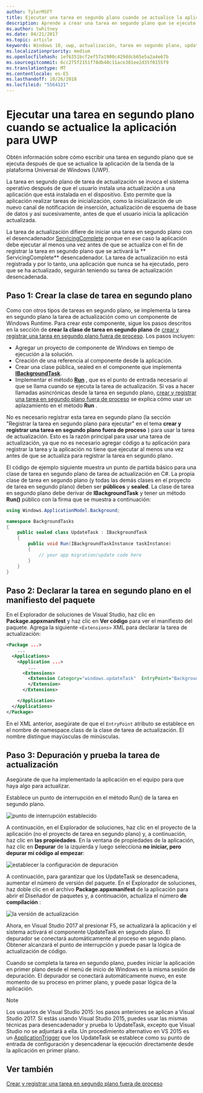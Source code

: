 ```yaml
---
author: TylerMSFT
title: Ejecutar una tarea en segundo plano cuando se actualice la aplicación para UWP
description: Aprende a crear una tarea en segundo plano que se ejecute cuando se actualice la aplicación de la tienda de la Plataforma universal de Windows (UWP).
ms.author: twhitney
ms.date: 04/21/2017
ms.topic: article
keywords: Windows 10, uwp, actualización, tarea en segundo plano, updatetask, tarea en segundo plano
ms.localizationpriority: medium
ms.openlocfilehash: 1ef6351bcf2ef57a1900c429ddcb65e5a2a4e67b
ms.sourcegitcommit: 6cc275f2151f78db40c11ace381ee2d35f0155f9
ms.translationtype: MT
ms.contentlocale: es-ES
ms.lasthandoff: 10/26/2018
ms.locfileid: "5564121"
---
```

# <a name="run-a-background-task-when-your-uwp-app-is-updated"></a>Ejecutar una tarea en segundo plano cuando se actualice la aplicación para UWP

Obtén información sobre cómo escribir una tarea en segundo plano que se ejecuta después de que se actualice la aplicación de la tienda de la plataforma Universal de Windows (UWP).

La tarea en segundo plano de tarea de actualización se invoca el sistema operativo después de que el usuario instala una actualización a una aplicación que está instalada en el dispositivo. Esto permite que la aplicación realizar tareas de inicialización, como la inicialización de un nuevo canal de notificación de inserción, actualización de esquema de base de datos y así sucesivamente, antes de que el usuario inicia la aplicación actualizada.

La tarea de actualización difiere de iniciar una tarea en segundo plano con el desencadenador [ServicingComplete](https://docs.microsoft.com/uwp/api/Windows.ApplicationModel.Background.SystemTriggerType) porque en ese caso la aplicación debe ejecutar al menos una vez antes de que se actualiza con el fin de registrar la tarea en segundo plano que se activará la ** ServicingComplete** desencadenador.  La tarea de actualización no está registrada y por lo tanto, una aplicación que nunca se ha ejecutado, pero que se ha actualizado, seguirán teniendo su tarea de actualización desencadenada.

## <a name="step-1-create-the-background-task-class"></a>Paso 1: Crear la clase de tarea en segundo plano

Como con otros tipos de tareas en segundo plano, se implementa la tarea en segundo plano la tarea de actualización como un componente de Windows Runtime. Para crear este componente, sigue los pasos descritos en la sección de **crear la clase de tarea en segundo plano** de [crear y registrar una tarea en segundo plano fuera de proceso](https://docs.microsoft.com/windows/uwp/launch-resume/create-and-register-a-background-task). Los pasos incluyen:

- Agregar un proyecto de componente de Windows en tiempo de ejecución a la solución.
- Creación de una referencia al componente desde la aplicación.
- Crear una clase pública, sealed en el componente que implementa [**IBackgroundTask**](https://msdn.microsoft.com/library/windows/apps/br224794).
- Implementar el método [**Run**](https://msdn.microsoft.com/library/windows/apps/br224811) , que es el punto de entrada necesario al que se llama cuando se ejecuta la tarea de actualización. Si vas a hacer llamadas asincrónicas desde la tarea en segundo plano, [crear y registrar una tarea en segundo plano fuera de proceso](https://docs.microsoft.com/windows/uwp/launch-resume/create-and-register-a-background-task) se explica cómo usar un aplazamiento en el método **Run** .

No es necesario registrar esta tarea en segundo plano (la sección "Registrar la tarea en segundo plano para ejecutar" en el tema **crear y registrar una tarea en segundo plano fuera de proceso** ) para usar la tarea de actualización. Esto es la razón principal para usar una tarea de actualización, ya que no es necesario agregar código a tu aplicación para registrar la tarea y la aplicación no tiene que ejecutar al menos una vez antes de que se actualiza para registrar la tarea en segundo plano.

El código de ejemplo siguiente muestra un punto de partida básico para una clase de tarea en segundo plano de tarea de actualización en C#. La propia clase de tarea en segundo plano (y todas las demás clases en el proyecto de tarea en segundo plano) deben ser **públicos** y **sealed**. La clase de tarea en segundo plano debe derivar de **IBackgroundTask** y tener un método **Run()** público con la firma que se muestra a continuación:

```cs
using Windows.ApplicationModel.Background;

namespace BackgroundTasks
{
    public sealed class UpdateTask : IBackgroundTask
    {
        public void Run(IBackgroundTaskInstance taskInstance)
        {
            // your app migration/update code here
        }
    }
}
```

## <a name="step-2-declare-your-background-task-in-the-package-manifest"></a>Paso 2: Declarar la tarea en segundo plano en el manifiesto del paquete

En el Explorador de soluciones de Visual Studio, haz clic en **Package.appxmanifest** y haz clic en **Ver código** para ver el manifiesto del paquete. Agrega la siguiente `<Extensions>` XML para declarar la tarea de actualización:

```XML
<Package ...>
    ...
  <Applications>  
    <Application ...>  
        ...
      <Extensions>  
        <Extension Category="windows.updateTask"  EntryPoint="BackgroundTasks.UpdateTask">  
        </Extension>  
      </Extensions>

    </Application>  
  </Applications>  
</Package>
```

En el XML anterior, asegúrate de que el `EntryPoint` atributo se establece en el nombre de namespace.class de la clase de tarea de actualización. El nombre distingue mayúsculas de minúsculas.

## <a name="step-3-debugtest-your-update-task"></a>Paso 3: Depuración y prueba la tarea de actualización

Asegúrate de que ha implementado la aplicación en el equipo para que haya algo para actualizar.

Establece un punto de interrupción en el método Run() de la tarea en segundo plano.

![punto de interrupción establecido](images/run-func-breakpoint.png)

A continuación, en el Explorador de soluciones, haz clic en el proyecto de la aplicación (no el proyecto de tarea en segundo plano) y, a continuación, haz clic en **las propiedades**. En la ventana de propiedades de la aplicación, haz clic en **Depurar** de la izquierda y luego selecciona **no iniciar, pero depurar mi código al empezar**:

![establecer la configuración de depuración](images/do-not-launch-but-debug.png)

A continuación, para garantizar que los UpdateTask se desencadena, aumentar el número de versión del paquete. En el Explorador de soluciones, haz doble clic en el archivo **Package.appxmanifest** de la aplicación para abrir el Diseñador de paquetes y, a continuación, actualiza el número **de compilación** :

![la versión de actualización](images/bump-version.png)

Ahora, en Visual Studio 2017 al presionar F5, se actualizará la aplicación y el sistema activará el componente UpdateTask en segundo plano. El depurador se conectará automáticamente al proceso en segundo plano. Obtener alcanzará el punto de interrupción y puede pasar la lógica de actualización de código.

Cuando se completa la tarea en segundo plano, puedes iniciar la aplicación en primer plano desde el menú de inicio de Windows en la misma sesión de depuración. El depurador se conectará automáticamente nuevo, en este momento de su proceso en primer plano, y puede pasar lógica de la aplicación.

> [!NOTE]
> Los usuarios de Visual Studio 2015: los pasos anteriores se aplican a Visual Studio 2017. Si estás usando Visual Studio 2015, puedes usar las mismas técnicas para desencadenador y prueba lo UpdateTask, excepto que Visual Studio no se adjuntará a ella. Un procedimiento alternativo en VS 2015 es un [ApplicationTrigger](https://docs.microsoft.com/windows/uwp/launch-resume/trigger-background-task-from-app) que los UpdateTask se establece como su punto de entrada de configuración y desencadenar la ejecución directamente desde la aplicación en primer plano.

## <a name="see-also"></a>Ver también

[Crear y registrar una tarea en segundo plano fuera de proceso](https://docs.microsoft.com/windows/uwp/launch-resume/create-and-register-a-background-task)

